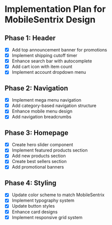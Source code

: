 # Implementation Plan for MobileSentrix Design

## Phase 1: Header
- [x] Add top announcement banner for promotions
- [x] Implement shipping cutoff timer
- [x] Enhance search bar with autocomplete
- [x] Add cart icon with item count
- [x] Implement account dropdown menu

## Phase 2: Navigation
- [x] Implement mega menu navigation
- [x] Add category-based navigation structure
- [x] Enhance mobile menu design
- [x] Add navigation breadcrumbs

## Phase 3: Homepage
- [x] Create hero slider component
- [x] Implement featured products section
- [x] Add new products section
- [x] Create best sellers section
- [x] Add promotional banners

## Phase 4: Styling
- [x] Update color scheme to match MobileSentrix
- [x] Implement typography system
- [x] Update button styles
- [x] Enhance card designs
- [x] Implement responsive grid system
